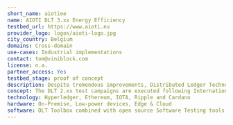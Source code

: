 ```yaml
---
short_name: aiotiee
name: AIOTI DLT 3.xx Energy Efficiency
testbed_url: https://www.aioti.eu
provider_logo: logos/aioti-logo.jpg
city_country: Belgium
domains: Cross-domain
use-cases: Industrial implementations
contact: tom@viniblock.com
license: n.a.
partner_access: Yes
testbed_stage: proof of concept
description: Despite tremendous improvements, Distributed Ledger Technologies (DLT) continues to suffer a poor reputation when it comes to energy efficiency. This is mainly caused by the measurements taken around the Proof-of-Work consensus mechanism in the first landed protocols. Therefore, the AIOTI DLT working group agreed to set-up a series of DLT 2.xx Testbeds for the systematic evaluation of the footprint and energy efficiency of different protocols currently considered market ready.
concept: The DLT 2.xx test campaigns are executed following International Software Qualification Testing Board (ISTQB) standards and include a state of the art benchmark methodology that includes assessing the protocols both on business impact metrics (transactions-per-second, up-time, scalability) and DLT specific metrics. The integrity of the assessments is furthermore ensured by the timeline of installations being supported by the protocol suppliers and tests being executed by objective AIOTI DLT members in the presence of protocol representatives and objective observers. The outcome of the different test campaigns comes in the form of a factual report including the different DLT protocols and performance comparisons.
technology: Hyperledger, Ethereum, IOTA, Ripple and Cardano
hardware: On-Premise, Low-power devices, Edge & Cloud
software: DLT Toolbox combined with open source Software Testing tools and XBRL.
---
```



